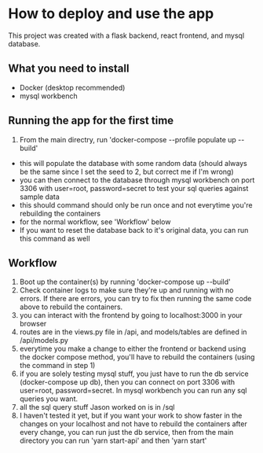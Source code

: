 # How to deploy and use the app

This project was created with a flask backend, react frontend, and mysql database.

## What you need to install
- Docker (desktop recommended)
- mysql workbench

## Running the app for the first time
1. From the main directry, run 'docker-compose --profile populate up --build'
  - this will populate the database with some random data (should always be the same since I set the seed to 2, but correct me if I'm wrong)
  - you can then connect to the database through mysql workbench on port 3306 with user=root, password=secret to test your sql queries against sample data
  - this should command should only be run once and not everytime you're rebuilding the containers
  - for the normal workflow, see 'Workflow' below
  - If you want to reset the database back to it's original data, you can run this command as well
  
## Workflow
1. Boot up the container(s) by running 'docker-compose up --build'
2. Check container logs to make sure they're up and running with no errors. If there are errors, you can try to fix then running the same code above to rebuild the containers.
3. you can interact with the frontend by going to localhost:3000 in your browser
4. routes are in the views.py file in /api, and models/tables are defined in /api/models.py
5. everytime you make a change to either the frontend or backend using the docker compose method, you'll have to rebuild the containers (using the command in step 1)
6. if you are solely testing mysql stuff, you just have to run the db service (docker-compose up db), then you can connect on port 3306 with user=root, password=secret.
In mysql workbench you can run any sql queries you want.
7. all the sql query stuff Jason worked on is in /sql
8. I haven't tested it yet, but if you want your work to show faster in the changes on your localhost and not have to rebuild the containers after every change, you can run just the db service, then from the main directory you can run 'yarn start-api' and then 'yarn start'
